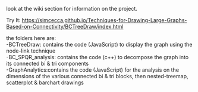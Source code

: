 look at the wiki section for information on the project.

Try It: https://simcecca.github.io/Techniques-for-Drawing-Large-Graphs-Based-on-Connectivity/BCTreeDraw/index.html

the folders here are:
<br> -BCTreeDraw: contains the code (JavaScript) to display the graph using the node-link technique
<br> -BC_SPQR_analysis: contains the code (c++) to decompose the graph into its connected bi & tri components
<br> -GraphAnalytics:contains the code (JavaScript) for the analysis on the dimensions of the various connected bi & tri blocks, then nested-treemap, scatterplot & barchart drawings
